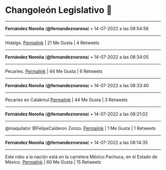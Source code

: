 # Changoleón Legislativo 🙈
*****
**Fernández Noroña** (**@fernandeznorona**) • 14-07-2022 a las 09:54:56
*****
Hidalgo.
[Permalink](https://twitter.com/fernandeznorona/status/1547640804893544448) | 21 Me Gusta | 4 Retweets
*****
**Fernández Noroña** (**@fernandeznorona**) • 14-07-2022 a las 08:34:05
*****
Pecaríes.
[Permalink](https://twitter.com/fernandeznorona/status/1547620457674772482) | 44 Me Gusta | 6 Retweets
*****
**Fernández Noroña** (**@fernandeznorona**) • 14-07-2022 a las 08:33:40
*****
Pecaríes en Calakmul
[Permalink](https://twitter.com/fernandeznorona/status/1547620355648286724) | 44 Me Gusta | 3 Retweets
*****
**Fernández Noroña** (**@fernandeznorona**) • 14-07-2022 a las 08:21:02
*****
@maquilator @FelipeCalderon Zonzo.
[Permalink](https://twitter.com/fernandeznorona/status/1547617176109977600) | 1 Me Gusta | 1 Retweets
*****
**Fernández Noroña** (**@fernandeznorona**) • 14-07-2022 a las 08:14:35
*****
Este robo a la nación está en la carretera México Pachuca, en el Estado de México.
[Permalink](https://twitter.com/fernandeznorona/status/1547615551672922113) | 60 Me Gusta | 15 Retweets
